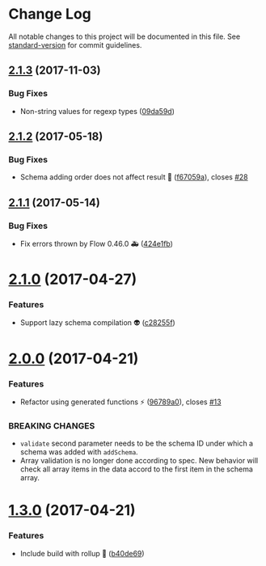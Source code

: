 # Change Log

All notable changes to this project will be documented in this file. See [standard-version](https://github.com/conventional-changelog/standard-version) for commit guidelines.

<a name="2.1.3"></a>
## [2.1.3](https://github.com/avaly/jsond-validator/compare/v2.1.2...v2.1.3) (2017-11-03)


### Bug Fixes

* Non-string values for regexp types ([09da59d](https://github.com/avaly/jsond-validator/commit/09da59d))



<a name="2.1.2"></a>
## [2.1.2](https://github.com/avaly/jsond-validator/compare/v2.1.1...v2.1.2) (2017-05-18)


### Bug Fixes

* Schema adding order does not affect result :bug: ([f67059a](https://github.com/avaly/jsond-validator/commit/f67059a)), closes [#28](https://github.com/avaly/jsond-validator/issues/28)



<a name="2.1.1"></a>
## [2.1.1](https://github.com/avaly/jsond-validator/compare/v2.1.0...v2.1.1) (2017-05-14)


### Bug Fixes

* Fix errors thrown by Flow 0.46.0 :ambulance: ([424e1fb](https://github.com/avaly/jsond-validator/commit/424e1fb))



<a name="2.1.0"></a>
# [2.1.0](https://github.com/avaly/jsond-validator/compare/v2.0.0...v2.1.0) (2017-04-27)


### Features

* Support lazy schema compilation :alien: ([c28255f](https://github.com/avaly/jsond-validator/commit/c28255f))



<a name="2.0.0"></a>
# [2.0.0](https://github.com/avaly/jsond-validator/compare/v1.3.0...v2.0.0) (2017-04-21)


### Features

* Refactor using generated functions :zap: ([96789a0](https://github.com/avaly/jsond-validator/commit/96789a0)), closes [#13](https://github.com/avaly/jsond-validator/issues/13)


### BREAKING CHANGES

* `validate` second parameter needs to be the schema ID
under which a schema was added with `addSchema`.
* Array validation is no longer done according to spec.
New behavior will check all array items in the data accord to the first
item in the schema array.



<a name="1.3.0"></a>
# [1.3.0](https://github.com/avaly/jsond-validator/compare/v1.2.1...v1.3.0) (2017-04-21)


### Features

* Include build with rollup :rocket: ([b40de69](https://github.com/avaly/jsond-validator/commit/b40de69))
